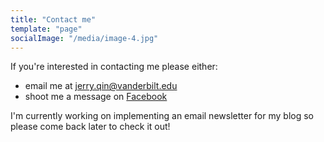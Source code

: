 ```yaml
---
title: "Contact me"
template: "page"
socialImage: "/media/image-4.jpg"
---
```


If you're interested in contacting me please either:

<ul>
	<li>email me at <a href="mailto: jerry.qin@vanderbilt.edu>">jerry.qin@vanderbilt.edu</a></li>
	<li>shoot me a message on <a href="https://www.facebook.com/jerryqin124/">Facebook</a> </li>
</ul>

I'm currently working on implementing an email newsletter for my blog so please come back later to check it out!